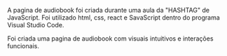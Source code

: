 A pagina de audiobook foi criada durante uma aula da "HASHTAG" de JavaScript. 
Foi utilizado html, css, react e SavaScript dentro do programa Visual Studio Code.

Foi criada uma pagina de audiobook com visuais intuitivos e interações funcionais.
